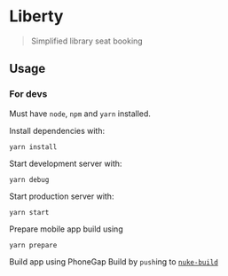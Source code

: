 # Liberty

> Simplified library seat booking

## Usage

### For devs

Must have `node`, `npm` and `yarn` installed.

Install dependencies with:

```shell
yarn install
```

Start development server with:

```shell
yarn debug
```

Start production server with:

```shell
yarn start
```

Prepare mobile app build using

```shell
yarn prepare
```

Build app using PhoneGap Build by `push`ing to [`nuke-build`](https://github.com/krushndayshmookh.nuke-build.git)
